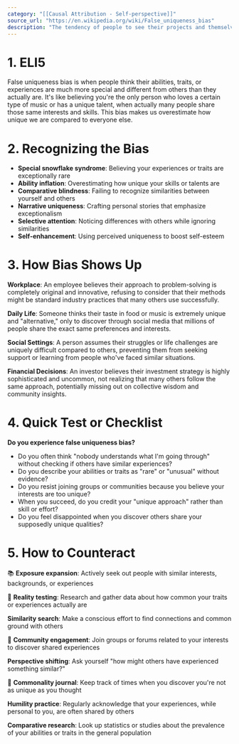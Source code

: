 ```yaml
---
category: "[[Causal Attribution - Self-perspective]]"
source_url: "https://en.wikipedia.org/wiki/False_uniqueness_bias"
description: "The tendency of people to see their projects and themselves as more singular than they actually are"
---
```


# 1. ELI5

False uniqueness bias is when people think their abilities, traits, or experiences are much more special and different from others than they actually are. It's like believing you're the only person who loves a certain type of music or has a unique talent, when actually many people share those same interests and skills. This bias makes us overestimate how unique we are compared to everyone else.

# 2. Recognizing the Bias

- **Special snowflake syndrome**: Believing your experiences or traits are exceptionally rare
- **Ability inflation**: Overestimating how unique your skills or talents are
- **Comparative blindness**: Failing to recognize similarities between yourself and others
- **Narrative uniqueness**: Crafting personal stories that emphasize exceptionalism
- **Selective attention**: Noticing differences with others while ignoring similarities
- **Self-enhancement**: Using perceived uniqueness to boost self-esteem

# 3. How Bias Shows Up

**Workplace**: An employee believes their approach to problem-solving is completely original and innovative, refusing to consider that their methods might be standard industry practices that many others use successfully.

**Daily Life**: Someone thinks their taste in food or music is extremely unique and "alternative," only to discover through social media that millions of people share the exact same preferences and interests.

**Social Settings**: A person assumes their struggles or life challenges are uniquely difficult compared to others, preventing them from seeking support or learning from people who've faced similar situations.

**Financial Decisions**: An investor believes their investment strategy is highly sophisticated and uncommon, not realizing that many others follow the same approach, potentially missing out on collective wisdom and community insights.

# 4. Quick Test or Checklist

**Do you experience false uniqueness bias?**

- Do you often think "nobody understands what I'm going through" without checking if others have similar experiences?
- Do you describe your abilities or traits as "rare" or "unusual" without evidence?
- Do you resist joining groups or communities because you believe your interests are too unique?
- When you succeed, do you credit your "unique approach" rather than skill or effort?
- Do you feel disappointed when you discover others share your supposedly unique qualities?

# 5. How to Counteract

📚 **Exposure expansion**: Actively seek out people with similar interests, backgrounds, or experiences

🤔 **Reality testing**: Research and gather data about how common your traits or experiences actually are

**Similarity search**: Make a conscious effort to find connections and common ground with others

💬 **Community engagement**: Join groups or forums related to your interests to discover shared experiences

 **Perspective shifting**: Ask yourself "how might others have experienced something similar?"

📝 **Commonality journal**: Keep track of times when you discover you're not as unique as you thought

 **Humility practice**: Regularly acknowledge that your experiences, while personal to you, are often shared by others

**Comparative research**: Look up statistics or studies about the prevalence of your abilities or traits in the general population

